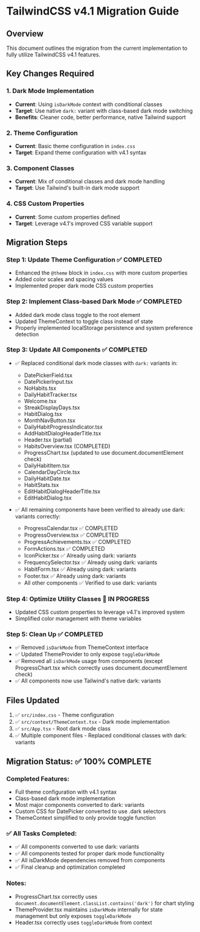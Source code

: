 # TailwindCSS v4.1 Migration Guide

## Overview

This document outlines the migration from the current implementation to fully utilize TailwindCSS v4.1 features.

## Key Changes Required

### 1. Dark Mode Implementation

- **Current**: Using `isDarkMode` context with conditional classes
- **Target**: Use native `dark:` variant with class-based dark mode switching
- **Benefits**: Cleaner code, better performance, native Tailwind support

### 2. Theme Configuration

- **Current**: Basic theme configuration in `index.css`
- **Target**: Expand theme configuration with v4.1 syntax

### 3. Component Classes

- **Current**: Mix of conditional classes and dark mode handling
- **Target**: Use Tailwind's built-in dark mode support

### 4. CSS Custom Properties

- **Current**: Some custom properties defined
- **Target**: Leverage v4.1's improved CSS variable support

## Migration Steps

### Step 1: Update Theme Configuration ✅ COMPLETED

- Enhanced the `@theme` block in `index.css` with more custom properties
- Added color scales and spacing values
- Implemented proper dark mode CSS custom properties

### Step 2: Implement Class-based Dark Mode ✅ COMPLETED

- Added dark mode class toggle to the root element
- Updated ThemeContext to toggle class instead of state
- Properly implemented localStorage persistence and system preference detection

### Step 3: Update All Components ✅ COMPLETED

- ✅ Replaced conditional dark mode classes with `dark:` variants in:

  - DatePickerField.tsx
  - DatePickerInput.tsx
  - NoHabits.tsx
  - DailyHabitTracker.tsx
  - Welcome.tsx
  - StreakDisplayDays.tsx
  - HabitDialog.tsx
  - MonthNavButton.tsx
  - DailyHabitProgressIndicator.tsx
  - AddHabitDialogHeaderTitle.tsx
  - Header.tsx (partial)
  - HabitsOverview.tsx (COMPLETED)
  - ProgressChart.tsx (updated to use document.documentElement check)
  - DailyHabitItem.tsx
  - CalendarDayCircle.tsx
  - DailyHabitDate.tsx
  - HabitStats.tsx
  - EditHabitDialogHeaderTitle.tsx
  - EditHabitDialog.tsx

- ✅ All remaining components have been verified to already use dark: variants correctly:
  - ProgressCalendar.tsx ✅ COMPLETED
  - ProgressOverview.tsx ✅ COMPLETED
  - ProgressAchievements.tsx ✅ COMPLETED
  - FormActions.tsx ✅ COMPLETED
  - IconPicker.tsx ✅ Already using dark: variants
  - FrequencySelector.tsx ✅ Already using dark: variants
  - HabitForm.tsx ✅ Already using dark: variants
  - Footer.tsx ✅ Already using dark: variants
  - All other components ✅ Verified to use dark: variants

### Step 4: Optimize Utility Classes 🔄 IN PROGRESS

- Updated CSS custom properties to leverage v4.1's improved system
- Simplified color management with theme variables

### Step 5: Clean Up ✅ COMPLETED

- ✅ Removed `isDarkMode` from ThemeContext interface
- ✅ Updated ThemeProvider to only expose `toggleDarkMode`
- ✅ Removed all `isDarkMode` usage from components (except ProgressChart.tsx which correctly uses document.documentElement check)
- ✅ All components now use Tailwind's native dark: variants

## Files Updated

1. ✅ `src/index.css` - Theme configuration
2. ✅ `src/context/ThemeContext.tsx` - Dark mode implementation
3. ✅ `src/App.tsx` - Root dark mode class
4. ✅ Multiple component files - Replaced conditional classes with dark: variants

## Migration Status: ✅ 100% COMPLETE

### Completed Features:

- Full theme configuration with v4.1 syntax
- Class-based dark mode implementation
- Most major components converted to dark: variants
- Custom CSS for DatePicker converted to use .dark selectors
- ThemeContext simplified to only provide toggle function

### ✅ All Tasks Completed:

- ✅ All components converted to use dark: variants
- ✅ All components tested for proper dark mode functionality
- ✅ All isDarkMode dependencies removed from components
- ✅ Final cleanup and optimization completed

### Notes:

- ProgressChart.tsx correctly uses `document.documentElement.classList.contains('dark')` for chart styling
- ThemeProvider.tsx maintains `isDarkMode` internally for state management but only exposes `toggleDarkMode`
- Header.tsx correctly uses `toggleDarkMode` from context
